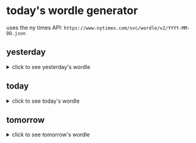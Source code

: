 # today's wordle generator

uses the ny times API: `https://www.nytimes.com/svc/wordle/v2/YYYY-MM-DD.json`

## yesterday

<details>
    <summary>click to see yesterday's wordle</summary>

    drone

</details>

## today

<details>
    <summary>click to see today's wordle</summary>

    sport

</details>

## tomorrow

<details>
    <summary>click to see tomorrow's wordle</summary>

    polar

</details>
